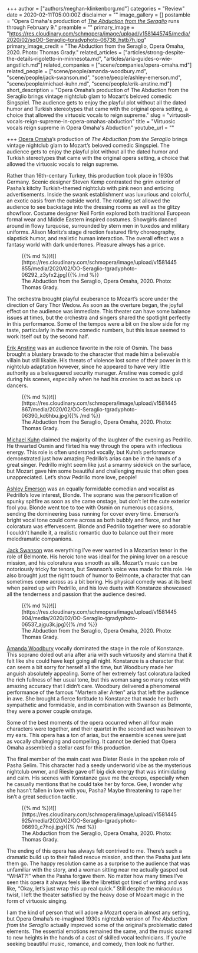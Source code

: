 +++
author = ["authors/meghan-klinkenborg.md"]
categories = "Review"
date = 2020-02-11T05:00:00Z
disclaimer = ""
image_gallery = []
postamble = "Opera Omaha's production of [_The Abduction from the Seraglio_](https://www.operaomaha.org/season-tickets/current-season/2020/the-abduction-from-the-seraglio) runs through February 9."
preamble = ""
primary_image = "https://res.cloudinary.com/schmopera/image/upload/v1581445745/media/2020/02/sqOO-Seraglio-tgradyphoto-06738_hstb7h.jpg"
primary_image_credit = "The Abduction from the Seraglio, Opera Omaha, 2020. Photo: Thomas Grady."
related_articles = ["articles/strong-despite-the-details-rigoletto-in-minnesota.md", "articles/aria-guides-o-wie-angstlich.md"]
related_companies = ["scene/companies/opera-omaha.md"]
related_people = ["scene/people/amanda-woodbury.md", "scene/people/jack-swanson.md", "scene/people/ashley-emerson.md", "scene/people/michael-kuhn.md", "scene/people/erik-anstine.md"]
short_description = "Opera Omaha’s production of The Abduction from the Seraglio brings vintage nightclub glam to Mozart’s beloved comedic Singspiel. The audience gets to enjoy the playful plot without all the dated humor and Turkish stereotypes that came with the original opera setting, a choice that allowed the virtuosic vocals to reign supreme."
slug = "virtuosit-vocals-reign-supreme-in-opera-omahas-abduction"
title = "Virtuosic vocals reign supreme in Opera Omaha's Abduction"
youtube_url = ""

+++
[Opera Omaha](/scene/companies/opera-omaha/)’s production of _The Abduction from the Seraglio_ brings vintage nightclub glam to Mozart’s beloved comedic Singspiel. The audience gets to enjoy the playful plot without all the dated humor and Turkish stereotypes that came with the original opera setting, a choice that allowed the virtuosic vocals to reign supreme.

Rather than 16th-century Turkey, this production took place in 1930s Germany. Scenic designer Steven Kemp contrasted the grim exterior of Pasha’s kitchy Turkish-themed nightclub with pink neon and enticing advertisements. Inside the swank establishment was luxurious and colorful, an exotic oasis from the outside world. The rotating set allowed the audience to see backstage into the dressing rooms as well as the glitzy showfloor. Costume designer Neil Fortin explored both traditional European formal wear and Middle Eastern inspired costumes. Showgirls danced around in flowy turquoise, surrounded by stern men in tuxedos and military uniforms. Alison Moritz’s stage direction featured flirty choreography, slapstick humor, and realistic human interaction. The overall effect was a fantasy world with dark undertones. Pleasure always has a price.

<figure data-type="image">{{% md %}}![](https://res.cloudinary.com/schmopera/image/upload/v1581445855/media/2020/02/OO-Seraglio-tgradyphoto-06292_z3yfx2.jpg){{% /md %}}

<figcaption>The Abduction from the Seraglio, Opera Omaha, 2020. Photo: Thomas Grady.</figcaption>

</figure>

The orchestra brought playful exuberance to Mozart’s score under the direction of Gary Thor Wedow. As soon as the overture began, the joyful effect on the audience was immediate. This theater can have some balance issues at times, but the orchestra and singers shared the spotlight perfectly in this performance. Some of the tempos were a bit on the slow side for my taste, particularly in the more comedic numbers, but this issue seemed to work itself out by the second half.

[Erik Anstine](/scene/people/erik-anstine/) was an audience favorite in the role of Osmin. The bass brought a blustery bravado to the character that made him a believable villain but still likable. His threats of violence lost some of their power in this nightclub adaptation however, since he appeared to have very little authority as a beleaguered security manager. Anstine was comedic gold during his scenes, especially when he had his cronies to act as back up dancers.

<figure data-type="image">{{% md %}}![](https://res.cloudinary.com/schmopera/image/upload/v1581445867/media/2020/02/OO-Seraglio-tgradyphoto-06390_kd6hbu.jpg){{% /md %}}

<figcaption>The Abduction from the Seraglio, Opera Omaha, 2020. Photo: Thomas Grady.</figcaption>

</figure>

[Michael Kuhn](/scene/people/michael-kuhn/) claimed the majority of the laughter of the evening as Pedrillo. He thwarted Osmin and flirted his way through the opera with infectious energy. This role is often underrated vocally, but Kuhn’s performance demonstrated just how amazing Pedrillo’s arias can be in the hands of a great singer. Pedrillo might seem like just a smarmy sidekick on the surface, but Mozart gave him some beautiful and challenging music that often goes unappreciated. Let’s show Pedrillo more love, people!

[Ashley Emerson](/scene/people/ashley-emerson/) was an equally formidable comedian and vocalist as Pedrillo’s love interest, Blonde. The soprano was the personification of spunky spitfire as soon as she came onstage, but don’t let the cute exterior fool you. Blonde went toe to toe with Osmin on numerous occasions, sending the domineering bass running for cover every time. Emerson’s bright vocal tone could come across as both bubbly and fierce, and her coloratura was effervescent. Blonde and Pedrillo together were so adorable I couldn’t handle it, a realistic romantic duo to balance out their more melodramatic companions.

[Jack Swanson](/scene/people/jack-swanson/) was everything I’ve ever wanted in a Mozartian tenor in the role of Belmonte. His heroic tone was ideal for the pining lover on a rescue mission, and his coloratura was smooth as silk. Mozart’s music can be notoriously tricky for tenors, but Swanson’s voice was made for this role. He also brought just the right touch of humor to Belmonte, a character that can sometimes come across as a bit boring. His physical comedy was at its best when paired up with Pedrillo, and his love duets with Konstanze showcased all the tenderness and passion that the audience desired.

<figure data-type="image">{{% md %}}![](https://res.cloudinary.com/schmopera/image/upload/v1581445904/media/2020/02/OO-Seraglio-tgradyphoto-06537_ajgu3k.jpg){{% /md %}}

<figcaption>The Abduction from the Seraglio, Opera Omaha, 2020. Photo: Thomas Grady.</figcaption>

</figure>

[Amanda Woodbury](/scene/people/amanda-woodbury/) vocally dominated the stage in the role of Konstanze. This soprano doled out aria after aria with such virtuosity and stamina that it felt like she could have kept going all night. Konstanze is a character that can seem a bit sorry for herself all the time, but Woodbury made her anguish absolutely appealing. Some of her extremely fast coloratura lacked the rich fullness of her usual tone, but this woman sang so many notes with amazing accuracy that I didn’t care. Woodbury delivered a phenomenal performance of the famous "Martern aller Arten" aria that left the audience in awe. She brought a fierce fortitude to Konstanze that made her both sympathetic and formidable, and in combination with Swanson as Belmonte, they were a power couple onstage.

Some of the best moments of the opera occurred when all four main characters were together, and their quartet in the second act was heaven to my ears. This opera has a ton of arias, but the ensemble scenes were just as vocally challenging and compelling. It cannot be denied that Opera Omaha assembled a stellar cast for this production.

The final member of the main cast was Dieter Riesle in the spoken role of Pasha Selim. This character had a seedy underworld vibe as the mysterious nightclub owner, and Riesle gave off big dick energy that was intimidating and calm. His scenes with Konstanze gave me the creeps, especially when he casually mentions that he could take her by force. Gee, I wonder why she hasn’t fallen in love with you, Pasha? Maybe threatening to rape her isn’t a great seduction tactic.

<figure data-type="image">{{% md %}}![](https://res.cloudinary.com/schmopera/image/upload/v1581445925/media/2020/02/OO-Seraglio-tgradyphoto-06690_c7hoji.jpg){{% /md %}}

<figcaption>The Abduction from the Seraglio, Opera Omaha, 2020. Photo: Thomas Grady.</figcaption>

</figure>

The ending of this opera has always felt contrived to me. There’s such a dramatic build up to their failed rescue mission, and then the Pasha just lets them go. The happy resolution came as a surprise to the audience that was unfamiliar with the story, and a woman sitting near me actually gasped out “WHAT?!” when the Pasha forgave them. No matter how many times I’ve seen this opera it always feels like the librettist got tired of writing and was like, “Okay, let’s just wrap this up real quick.” Still despite the miraculous twist, I left the theater satisfied by the heavy dose of Mozart magic in the form of virtuosic singing.

I am the kind of person that will adore a Mozart opera in almost any setting, but Opera Omaha’s re-imagined 1930s nightclub version of _The Abduction from the Seraglio_ actually improved some of the original’s problematic dated elements. The essential emotions remained the same, and the music soared to new heights in the hands of a cast of skilled vocal technicians. If you’re seeking beautiful music, romance, and comedy, then look no further.